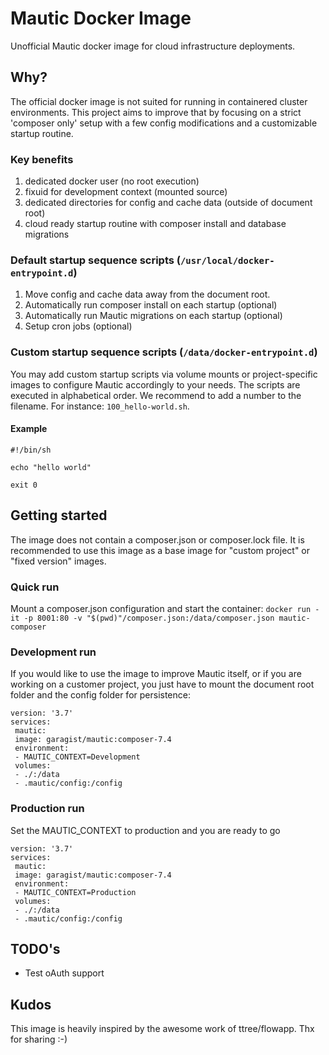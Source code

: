 # Mautic Docker Image
Unofficial Mautic docker image for cloud infrastructure deployments. 
## Why?
The official docker image is not suited for running in containered cluster environments. This project aims to improve that by focusing on a strict 'composer only' setup with a few config modifications and a customizable startup routine.

### Key benefits
1. dedicated docker user (no root execution)
2. fixuid for development context (mounted source)
3. dedicated directories for config and cache data (outside of document root)
4. cloud ready startup routine with composer install and database migrations

### Default startup sequence scripts (`/usr/local/docker-entrypoint.d`)
1. Move config and cache data away from the document root.
2. Automatically run composer install on each startup (optional)
3. Automatically run Mautic migrations on each startup (optional)
4. Setup cron jobs (optional)

### Custom startup sequence scripts (`/data/docker-entrypoint.d`)
You may add custom startup scripts via volume mounts or project-specific images to configure Mautic accordingly to your needs. The scripts are executed in alphabetical order. We recommend to add a number to the filename. For instance: `100_hello-world.sh`. 
#### Example
```
#!/bin/sh

echo "hello world"

exit 0
```

## Getting started
The image does not contain a composer.json or composer.lock file. It is recommended to use this image as a base image for "custom project" or "fixed version" images.
### Quick run
Mount a composer.json configuration and start the container:
```docker run -it -p 8001:80 -v "$(pwd)"/composer.json:/data/composer.json mautic-composer```
### Development run
If you would like to use the image to improve Mautic itself, or if you are working on a customer project, you just have to mount the document root folder and the config folder for persistence:
```
version: '3.7'
services:
 mautic:
 image: garagist/mautic:composer-7.4
 environment:
 - MAUTIC_CONTEXT=Development
 volumes:
 - ./:/data
 - .mautic/config:/config
```
### Production run
Set the MAUTIC_CONTEXT to production and you are ready to go
```
version: '3.7'
services:
 mautic:
 image: garagist/mautic:composer-7.4
 environment:
 - MAUTIC_CONTEXT=Production
 volumes:
 - ./:/data
 - .mautic/config:/config
```

## TODO's
- Test oAuth support

## Kudos
This image is heavily inspired by the awesome work of ttree/flowapp. Thx for sharing :-)
